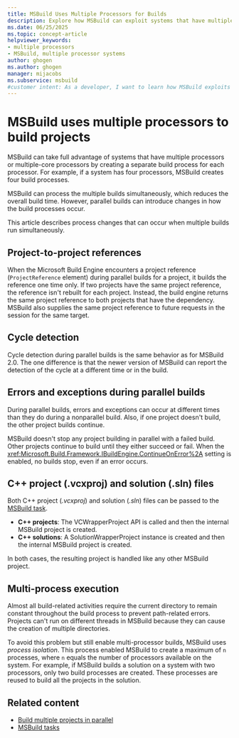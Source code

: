 ```yaml
---
title: MSBuild Uses Multiple Processors for Builds
description: Explore how MSBuild can exploit systems that have multiple processors or cores by creating a separate build process for each available processor.
ms.date: 06/25/2025
ms.topic: concept-article
helpviewer_keywords:
- multiple processors
- MSBuild, multiple processor systems
author: ghogen
ms.author: ghogen
manager: mijacobs
ms.subservice: msbuild
#customer intent: As a developer, I want to learn how MSBuild exploits systems with multiple processors or cores, so I can create separate build processes for each of my processors.
---
```


# MSBuild uses multiple processors to build projects

MSBuild can take full advantage of systems that have multiple processors or multiple-core processors by creating a separate build process for each processor. For example, if a system has four processors, MSBuild creates four build processes.

MSBuild can process the multiple builds simultaneously, which reduces the overall build time. However, parallel builds can introduce changes in how the build processes occur.

This article describes process changes that can occur when multiple builds run simultaneously.

## Project-to-project references

When the Microsoft Build Engine encounters a project reference (`ProjectReference` element) during parallel builds for a project, it builds the reference one time only. If two projects have the same project reference, the reference isn't rebuilt for each project. Instead, the build engine returns the same project reference to both projects that have the dependency. MSBuild also supplies the same project reference to future requests in the session for the same target.

## Cycle detection

Cycle detection during parallel builds is the same behavior as for MSBuild 2.0. The one difference is that the newer version of MSBuild can report the detection of the cycle at a different time or in the build.

## Errors and exceptions during parallel builds

During parallel builds, errors and exceptions can occur at different times than they do during a nonparallel build. Also, if one project doesn't build, the other project builds continue. 

MSBuild doesn't stop any project building in parallel with a failed build. Other projects continue to build until they either succeed or fail. When the <xref:Microsoft.Build.Framework.IBuildEngine.ContinueOnError%2A> setting is enabled, no builds stop, even if an error occurs.

## C++ project (.vcxproj) and solution (.sln) files

Both C++ project (*.vcxproj*) and solution (*.sln*) files can be passed to the [MSBuild task](msbuild-task.md).

- **C++ projects**: The VCWrapperProject API is called and then the internal MSBuild project is created.
- **C++ solutions**: A SolutionWrapperProject instance is created and then the internal MSBuild project is created.

In both cases, the resulting project is handled like any other MSBuild project.

## Multi-process execution

Almost all build-related activities require the current directory to remain constant throughout the build process to prevent path-related errors. Projects can't run on different threads in MSBuild because they can cause the creation of multiple directories.

To avoid this problem but still enable multi-processor builds, MSBuild uses _process isolation_. This process enabled MSBuild to create a maximum of `n` processes, where `n` equals the number of processors available on the system. For example, if MSBuild builds a solution on a system with two processors, only two build processes are created. These processes are reused to build all the projects in the solution.

## Related content

- [Build multiple projects in parallel](building-multiple-projects-in-parallel-with-msbuild.md)
- [MSBuild tasks](msbuild-tasks.md)